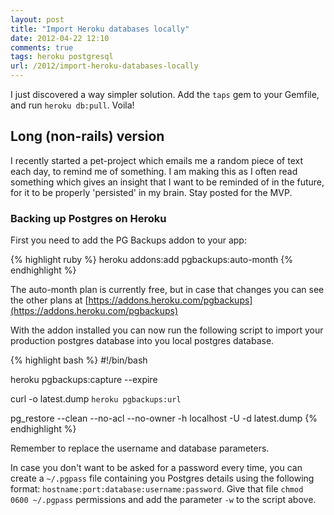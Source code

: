 ```yaml
---
layout: post
title: "Import Heroku databases locally"
date: 2012-04-22 12:10
comments: true
tags: heroku postgresql
url: /2012/import-heroku-databases-locally
---
```


I just discovered a way simpler solution. Add the `taps` gem to your Gemfile,
and run `heroku db:pull`. Voila!

<!-- more -->

## Long (non-rails) version

I recently started a pet-project which emails me a random piece of text
each day, to remind me of something. I am making this as I often read something
which gives an insight that I want to be reminded of in the future, for it to be
properly 'persisted' in my brain. Stay posted for the MVP.

### Backing up Postgres on Heroku

First you need to add the PG Backups addon to your app:

{% highlight ruby %}
heroku addons:add pgbackups:auto-month
{% endhighlight %}

The auto-month plan is currently free, but in case that changes you can see the
other plans at [https://addons.heroku.com/pgbackups](https://addons.heroku.com/pgbackups)

With the addon installed you can now run the following script to import your
production postgres database into you local postgres database.

{% highlight bash %}
#!/bin/bash

heroku pgbackups:capture --expire

curl -o latest.dump `heroku pgbackups:url`

pg_restore --clean --no-acl --no-owner -h localhost -U <username> -d <database> latest.dump
{% endhighlight %}

Remember to replace the username and database parameters.

In case you don't want to be asked for a password every time, you can create a
`~/.pgpass` file containing you Postgres details using the following format:
`hostname:port:database:username:password`. Give that file `chmod 0600 ~/.pgpass`
permissions and add the parameter `-w` to the script above.
